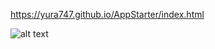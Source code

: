 
https://yura747.github.io/AppStarter/index.html

![alt text](https://i.ibb.co/6yrqkY4/App-Starter-Sample.png)





